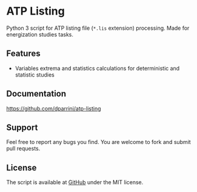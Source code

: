 # ATP Listing

Python 3 script for ATP listing file (`*.lis` extension) processing. Made for energization studies tasks.

## Features

- Variables extrema and statistics calculations for deterministic and statistic studies

## Documentation

https://github.com/dparrini/atp-listing

## Support

Feel free to report any bugs you find. You are welcome to fork and submit pull requests.

## License

The script is available at [GitHub](https://github.com/dparrini/atp-listing) under the MIT license.
